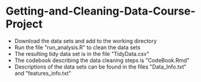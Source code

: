 # Getting-and-Cleaning-Data-Course-Project

* Download the data sets and add to the working directory
* Run the file "run_analysis.R" to clean the data sets
* The resulting tidy data set is in the file "TidyData.csv"
* The codebook describing the data cleaning steps is "CodeBook.Rmd"
* Descriptions of the data sets can be found in the files "Data_Info.txt" and "features_info.txt"
